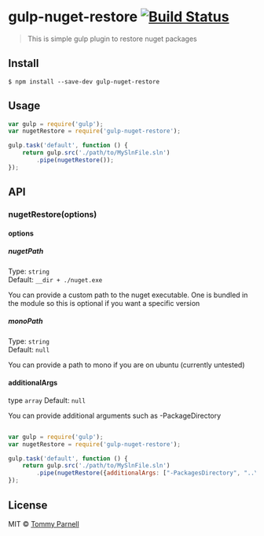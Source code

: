 # gulp-nuget-restore [![Build Status](https://travis-ci.org/tparnell8/gulp-nuget-restore.svg?branch=master)](https://travis-ci.org/tparnell8/gulp-nuget-restore)

> This is  simple gulp plugin to restore nuget packages


## Install

```
$ npm install --save-dev gulp-nuget-restore
```


## Usage

```js
var gulp = require('gulp');
var nugetRestore = require('gulp-nuget-restore');

gulp.task('default', function () {
	return gulp.src('./path/to/MySlnFile.sln')
		.pipe(nugetRestore());
});
```


## API

### nugetRestore(options)

#### options

##### nugetPath

Type: `string`  
Default: `__dir + ./nuget.exe`

You can provide a custom path to the nuget executable. One is bundled in the module so this is optional if you want a specific version

##### monoPath

Type: `string`  
Default: `null`

You can provide a path to mono if you are on ubuntu (currently untested)


#### additionalArgs

type `array`
Default: `null`

You can provide additional arguments such as -PackageDirectory

```js

var gulp = require('gulp');
var nugetRestore = require('gulp-nuget-restore');

gulp.task('default', function () {
	return gulp.src('./path/to/MySlnFile.sln')
		.pipe(nugetRestore({additionalArgs: ["-PackagesDirectory", "..\\packages"]}));
});

```


## License

MIT © [Tommy Parnell](https://github.com/tparnell8)
